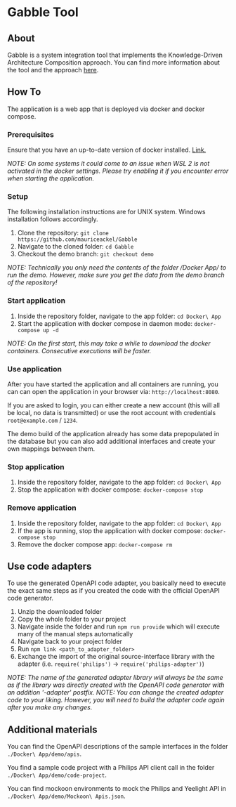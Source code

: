 # Gabble Tool

## About
Gabble is a system integration tool that implements the Knowledge-Driven Architecture Composition approach. You can find more information about the tool and the approach [here](https://iot.informatik.uni-mannheim.de).

## How To
The application is a web app that is deployed via docker and docker compose.

### Prerequisites
Ensure that you have an up-to-date version of docker installed. [Link.](https://docs.docker.com/get-docker/)

*NOTE: On some systems it could come to an issue when WSL 2 is not activated in the docker settings. Please try enabling it if you encounter error when starting the application.* 

### Setup
The following installation instructions are for UNIX system. Windows installation follows accordingly.

1. Clone the repository: `git clone https://github.com/mauriceackel/Gabble`
2. Navigate to the cloned folder: `cd Gabble`
3. Checkout the demo branch: `git checkout demo`

*NOTE: Technically you only need the contents of the folder /Docker App/ to run the demo. However, make sure you get the data from the demo branch of the repository!*

### Start application
1. Inside the repository folder, navigate to the app folder: `cd Docker\ App`
2. Start the application with docker compose in daemon mode: `docker-compose up -d`

*NOTE: On the first start, this may take a while to download the docker containers. Consecutive executions will be faster.*

### Use application
After you have started the application and all containers are running, you can can open the application in your browser via: `http://localhost:8080`.

If you are asked to login, you can either create a new account (this will all be local, no data is transmitted) or use the root account with credentials `root@example.com` / `1234`.

The demo build of the application already has some data prepopulated in the database but you can also add additional interfaces and create your own mappings between them.

### Stop application
1. Inside the repository folder, navigate to the app folder: `cd Docker\ App`
2. Stop the application with docker compose: `docker-compose stop`

### Remove application
1. Inside the repository folder, navigate to the app folder: `cd Docker\ App`
2. If the app is running, stop the application with docker compose: `docker-compose stop`
3. Remove the docker compose app: `docker-compose rm`

## Use code adapters
To use the generated OpenAPI code adapter, you basically need to execute the exact same steps as if you created the code with the official OpenAPI code generator.

1. Unzip the downloaded folder
2. Copy the whole folder to your project
3. Navigate inside the folder and run `npm run provide` which will execute many of the manual steps automatically
4. Navigate back to your project folder
5. Run `npm link <path_to_adapter_folder>`
6. Exchange the import of the original source-interface library with the adapter (i.e. `require('philips')` -> `require('philips-adapter')`)

*NOTE: The name of the generated adapter library will always be the same as if the library was directly created with the OpenAPI code generator with an addition '-adapter' postfix.*
*NOTE: You can change the created adapter code to your liking. However, you will need to build the adapter code again after you make any changes.*

## Additional materials
You can find the OpenAPI descriptions of the sample interfaces in the folder `./Docker\ App/demo/apis`.

You find a sample code project with a Philips API client call in the folder `./Docker\ App/demo/code-project`.

You can find mockoon environments to mock the Philips and Yeelight API in `./Docker\ App/demo/Mockoon\ Apis.json`.